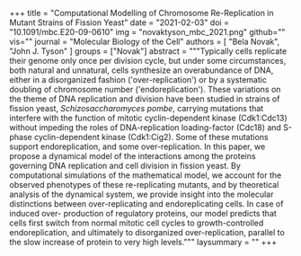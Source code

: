 +++
title = "Computational Modelling of Chromosome Re-Replication in Mutant Strains of Fission Yeast"
date = "2021-02-03"
doi = "10.1091/mbc.E20-09-0610"
img = "novaktyson_mbc_2021.png"
github=""
vis=""
journal = "Molecular Biology of the Cell"
authors = [
  "Bela Novak",
  "John J. Tyson"
]
groups = ["Novak"]
abstract = """Typically cells replicate their genome only once per division cycle, but under some
circumstances, both natural and unnatural, cells synthesize an overabundance of DNA, either in
a disorganized fashion ('over-replication') or by a systematic doubling of chromosome number
('endoreplication'). These variations on the theme of DNA replication and division have been
studied in strains of fission yeast, *Schizosaccharomyces pombe*, carrying mutations that
interfere with the function of mitotic cyclin-dependent kinase (Cdk1:Cdc13) without impeding the
roles of DNA-replication loading-factor (Cdc18) and S-phase cyclin-dependent kinase
(Cdk1:Cig2). Some of these mutations support endoreplication, and some over-replication. In
this paper, we propose a dynamical model of the interactions among the proteins governing
DNA replication and cell division in fission yeast. By computational simulations of the
mathematical model, we account for the observed phenotypes of these re-replicating mutants,
and by theoretical analysis of the dynamical system, we provide insight into the molecular
distinctions between over-replicating and endoreplicating cells. In case of induced over-
production of regulatory proteins, our model predicts that cells first switch from normal mitotic
cell cycles to growth-controlled endoreplication, and ultimately to disorganized over-replication,
parallel to the slow increase of protein to very high levels."""
laysummary = ""
+++
